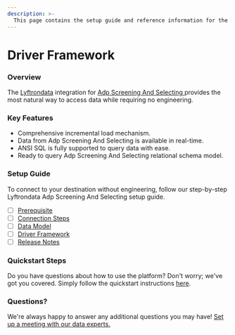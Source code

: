 ```yaml
---
description: >-
  This page contains the setup guide and reference information for the Adp Screening And Selecting source connector.
---
```


# Driver Framework

### Overview

The [Lyftrondata](https://www.lyftrondata.com/) integration for [Adp Screening And Selecting](https://www.lyftrondata.com/integration/adp-screening-and-selecting/)[ ](https://www.lyftrondata.com/integration/adp-screening-and-selecting/)provides the most natural way to access data while requiring no engineering.

### Key Features

* Comprehensive incremental load mechanism.
* Data from Adp Screening And Selecting is available in real-time.&#x20;
* ANSI SQL is fully supported to query data with ease.
* Ready to query Adp Screening And Selecting relational schema model.

### Setup Guide

To connect to your destination without engineering, follow our step-by-step Lyftrondata Adp Screening And Selecting setup guide.

* [ ] [Prerequisite](../../human-resource-analytics/adp-screening-and-selecting/prerequisite.md)
* [ ] [Connection Steps](../../human-resource-analytics/adp-screening-and-selecting/connection-steps.md)
* [ ] [Data Model](../../human-resource-analytics/adp-screening-and-selecting/data-model/)
* [ ] [Driver Framework](../../human-resource-analytics/adp-screening-and-selecting/driver-framework/)
* [ ] [Release Notes](../../human-resource-analytics/adp-screening-and-selecting/release-notes.md)

### Quickstart Steps

Do you have questions about how to use the platform? Don't worry; we've got you covered. Simply follow the quickstart instructions [here](../../../quickstart-steps.md).

### Questions? <a href="#questions" id="questions"></a>

We're always happy to answer any additional questions you may have! [Set up a meeting with our data experts.](https://www.lyftrondata.com/book-a-meeting/)



